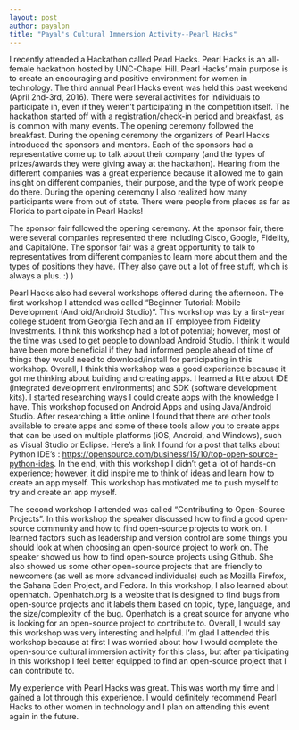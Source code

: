 ```yaml
---
layout: post
author: payalpn
title: "Payal's Cultural Immersion Activity--Pearl Hacks"
---
```


I recently attended a Hackathon called Pearl Hacks.  Pearl Hacks is an all-female hackathon hosted by UNC-Chapel Hill.  Pearl Hacks’ main purpose is to create an encouraging and positive environment for women in technology.  The third annual Pearl Hacks event was held this past weekend (April 2nd-3rd, 2016).  There were several activities for individuals to participate in, even if they weren’t participating in the competition itself.  The hackathon started off with a registration/check-in period and breakfast, as is common with many events.  The opening ceremony followed the breakfast.  During the opening ceremony the organizers of Pearl Hacks introduced the sponsors and mentors.  Each of the sponsors had a representative come up to talk about their company (and the types of prizes/awards they were giving away at the hackathon).  Hearing from the different companies was a great experience because it allowed me to gain insight on different companies, their purpose, and the type of work people do there.  During the opening ceremony I also realized how many participants were from out of state.  There were people from places as far as Florida to participate in Pearl Hacks!  

The sponsor fair followed the opening ceremony.  At the sponsor fair, there were several companies represented there including Cisco, Google, Fidelity, and CapitalOne.  The sponsor fair was a great opportunity to talk to representatives from different companies to learn more about them and the types of positions they have.  (They also gave out a lot of free stuff, which is always a plus. :) )   

Pearl Hacks also had several workshops offered during the afternoon.  The first workshop I attended was called “Beginner Tutorial: Mobile Development (Android/Android Studio)”.  This workshop was by a first-year college student from Georgia Tech and an IT employee from Fidelity Investments.  I think this workshop had a lot of potential; however, most of the time was used to get people to download Android Studio.  I think it would have been more beneficial if they had informed people ahead of time of things they would need to download/install for participating in this workshop.  Overall, I think this workshop was a good experience because it got me thinking about building and creating apps.  I learned a little about IDE (integrated development environments) and SDK (software development kits).  I started researching ways I could create apps with the knowledge I have.  This workshop focused on Android Apps and using Java/Android Studio.  After researching a little online I found that there are other tools available to create apps and some of these tools allow you to create apps that can be used on multiple platforms (iOS, Android, and Windows), such as Visual Studio or Eclipse.  Here’s a link I found for a post that talks about Python IDE’s : https://opensource.com/business/15/10/top-open-source-python-ides.  In the end, with this workshop I didn’t get a lot of hands-on experience; however, it did inspire me to think of ideas and learn how to create an app myself.  This workshop has motivated me to push myself to try and create an app myself.  

The second workshop I attended was called “Contributing to Open-Source Projects”.  In this workshop the speaker discussed how to find a good open-source community and how to find open-source projects to work on.  I learned factors such as leadership and version control are some things you should look at when choosing an open-source project to work on.  The speaker showed us how to find open-source projects using Github.  She also showed us some other open-source projects that are friendly to newcomers (as well as more advanced individuals) such as Mozilla Firefox, the Sahana Eden Project, and Fedora.  In this workshop, I also learned about openhatch.  Openhatch.org is a website that is designed to find bugs from open-source projects and it labels them based on topic, type, language, and the size/complexity of the bug.  Openhatch is a great source for anyone who is looking for an open-source project to contribute to.  Overall, I would say this workshop was very interesting and helpful.  I’m glad I attended this workshop because at first I was worried about how I would complete the open-source cultural immersion activity for this class, but after participating in this workshop I feel better equipped to find an open-source project that I can contribute to.  

My experience with Pearl Hacks was great.  This was worth my time and I gained a lot through this experience.  I would definitely recommend Pearl Hacks to other women in technology and I plan on attending this event again in the future.  
